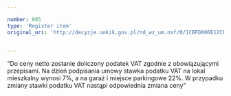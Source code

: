 ```yaml
---

number: 885
type: 'Register item'
original_uri: 'http://decyzje.uokik.gov.pl/nd_wz_um.nsf/0/1CBFD806E12CEA5EC12572DD00329721?OpenDocument'


---
```


“Do ceny netto zostanie doliczony podatek VAT zgodnie z obowiązującymi przepisami. Na dzień podpisania umowy stawka podatku VAT na lokal mieszkalny wynosi 7%, a na garaż i miejsce parkingowe 22%. W przypadku zmiany stawki podatku VAT nastąpi odpowiednia zmiana ceny”
